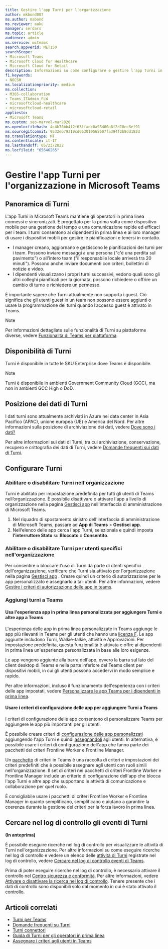 ```yaml
---
title: Gestire l'app Turni per l'organizzazione
author: mkbond007
ms.author: mabond
ms.reviewer: aaku
manager: serdars
ms.topic: article
audience: admin
ms.service: msteams
search.appverid: MET150
searchScope:
- Microsoft Teams
- Microsoft Cloud for Healthcare
- Microsoft Cloud for Retail
description: Informazioni su come configurare e gestire l'app Turni in Teams per gli operatori in prima linea nell'organizzazione.
f1.keywords:
- NOCSH
ms.localizationpriority: medium
ms.collection:
- M365-collaboration
- Teams_ITAdmin_FLW
- microsoftcloud-healthcare
- microsoftcloud-retail
appliesto:
- Microsoft Teams
ms.custom: seo-marvel-mar2020
ms.openlocfilehash: 4c4b76bb4f2f63ffadc0a98d00a8f2d10ec8ef91
ms.sourcegitcommit: 9532eb79310cd653010565607fa394f2b8dd182d
ms.translationtype: MT
ms.contentlocale: it-IT
ms.lasthandoff: 05/23/2022
ms.locfileid: "65646265"
---
```

# <a name="manage-the-shifts-app-for-your-organization-in-microsoft-teams"></a>Gestire l'app Turni per l'organizzazione in Microsoft Teams

## <a name="overview-of-shifts"></a>Panoramica di Turni

L'app Turni in Microsoft Teams mantiene gli operatori in prima linea connessi e sincronizzati. È progettato per la prima volta come dispositivo mobile per una gestione del tempo e una comunicazione rapide ed efficaci per i team. I turni consentono ai dipendenti in prima linea e ai loro manager di usare i dispositivi mobili per gestire le pianificazioni e tenersi in contatto.

- I manager creano, aggiornano e gestiscono le pianificazioni dei turni per i team. Possono inviare messaggi a una persona ("c'è una perdita sul pavimento") o all'intero team ("il responsabile locale arriverà tra 20 minuti"). Possono anche inviare documenti con criteri, bollettini di notizie e video.
- I dipendenti visualizzano i propri turni successivi, vedono quali sono gli altri colleghi pianificati per la giornata, possono richiedere o offrire un cambio di turno e richiedere un permesso.

È importante sapere che Turni attualmente non supporta i guest. Ciò significa che gli utenti guest in un team non possono essere aggiunti o usare la programmazione dei turni quando l’accesso guest è attivato in Teams.

> [!Note]
> Per informazioni dettagliate sulle funzionalità di Turni su piattaforme diverse, vedere [Funzionalità di Teams per piattaforma](https://support.microsoft.com/office/teams-features-by-platform-debe7ff4-7db4-4138-b7d0-fcc276f392d3).

## <a name="availability-of-shifts"></a>Disponibilità di Turni

Turni è disponibile in tutte le SKU Enterprise dove Teams è disponibile.

> [!NOTE]
> Turni è disponibile in ambienti Government Community Cloud (GCC), ma non in ambienti GCC High o DoD.

## <a name="location-of-shifts-data"></a>Posizione dei dati di Turni

I dati turni sono attualmente archiviati in Azure nei data center in Asia Pacifico (APAC), unione europea (UE) e America del Nord. Per altre informazioni sulla posizione di archiviazione dei dati, vedere [Dove sono i dati?](http://o365datacentermap.azurewebsites.net/)

Per altre informazioni sui dati di Turni, tra cui archiviazione, conservazione, recupero e crittografia dei dati di Turni, vedere [Domande frequenti sui dati di Turni](shifts-data-faq.md).

## <a name="set-up-shifts"></a>Configurare Turni

### <a name="enable-or-disable-shifts-in-your-organization"></a>Abilitare o disabilitare Turni nell'organizzazione

Turni è abilitato per impostazione predefinita per tutti gli utenti di Teams nell’organizzazione. È possibile disattivare o attivare l'app a livello di organizzazione nella pagina [Gestisci app](../../manage-apps.md) nell'interfaccia di amministrazione di Microsoft Teams.

1. Nel riquadro di spostamento sinistro dell'interfaccia di amministrazione di Microsoft Teams, passare ad **App di Teams** > **Gestisci app**.
2. Nell'elenco delle app cerca l'app Turni, selezionala e quindi imposta **l'interruttore Stato** su **Bloccato** o **Consentito**.

### <a name="enable-or-disable-shifts-for-specific-users-in-your-organization"></a>Abilitare o disabilitare Turni per utenti specifici nell'organizzazione

Per consentire o bloccare l'uso di Turni da parte di utenti specifici dell'organizzazione, verificare che Turni sia attivato per l'organizzazione nella pagina [Gestisci app](../../manage-apps.md) . Creare quindi un criterio di autorizzazione per le app personalizzato e assegnarlo a tali utenti. Per altre informazioni, vedere [Gestire i criteri di autorizzazione delle app in teams](../../teams-app-permission-policies.md).

### <a name="pin-shifts-to-teams"></a>Aggiungi turni a Teams

#### <a name="use-the-tailored-frontline-app-experience-to-pin-shifts-and-other-apps-to-teams"></a>Usa l'esperienza app in prima linea personalizzata per aggiungere Turni e altre app a Teams

L'esperienza delle app in prima linea personalizzate in Teams aggiunge le app più rilevanti in Teams per gli utenti che hanno una [licenza F](https://www.microsoft.com/microsoft-365/enterprise/frontline#office-SKUChooser-0dbn8nt). Le app aggiunte includono Turni, Walkie-talkie, attività e Approvazioni. Per impostazione predefinita, questa funzionalità è attivata e offre ai dipendenti in prima linea un'esperienza personalizzata in base alle loro esigenze.

Le app vengono aggiunte alla barra dell'app, ovvero la barra sul lato del client desktop di Teams e nella parte inferiore del Teams client per dispositivi mobili, in cui gli utenti possono accedervi in modo semplice e rapido.

Per altre informazioni, incluso il funzionamento dell'esperienza con i criteri delle app impostati, vedere [Personalizzare le app Teams per i dipendenti in prima linea](../../pin-teams-apps-based-on-license.md).  

#### <a name="use-an-app-setup-policy-to-pin-shifts-to-teams"></a>Usare i criteri di configurazione delle app per aggiungere Turni a Teams

I criteri di configurazione delle app consentono di personalizzare Teams per aggiungere le app più importanti per gli utenti.

È possibile creare criteri di [configurazione delle app personalizzati](../../teams-app-setup-policies.md) aggiungendo l'app Turni e quindi [assegnandoli](../../assign-policies-users-and-groups.md) agli utenti. In alternativa, è possibile usare i criteri di configurazione dell'app che fanno parte dei pacchetti dei criteri Frontline Worker e Frontline Manager.

Un [pacchetto](../../manage-policy-packages.md) di criteri in Teams è una raccolta di criteri e impostazioni dei criteri predefiniti che è possibile assegnare agli utenti con ruoli simili nell'organizzazione. Il set di criteri nei pacchetti di criteri Frontline Worker e Frontline Manager include un criterio di configurazione dell'app che blocca l'app Turni e altre app che supportano le attività di comunicazione e collaborazione per quel ruolo.

È consigliabile usare i pacchetti di criteri Frontline Worker e Frontline Manager in quanto semplificano, semplificano e aiutano a garantire la coerenza durante la gestione dei criteri per la forza lavoro in prima linea.

## <a name="search-the-audit-log-for-shifts-events"></a>Cercare nel log di controllo gli eventi di Turni

**(In anteprima)**

È possibile eseguire ricerche nel log di controllo per visualizzare le attività di Turni nell’organizzazione.  Per altre informazioni su come eseguire ricerche nel log di controllo e vedere un elenco delle [attività di Turni](../../audit-log-events.md#shifts-in-teams-activities) registrate nel log di controllo, vedere [Cercare nel log di controllo eventi di Teams](../../audit-log-events.md).

Prima di poter eseguire ricerche nel log di controllo, è necessario attivare il controllo nel [Centro sicurezza e conformità](https://protection.office.com). Per altre informazioni, vedere [Attivare o disattivare la ricerca nel log di controllo](https://support.office.com/article/Turn-Office-365-audit-log-search-on-or-off-e893b19a-660c-41f2-9074-d3631c95a014). Tenere presente che i dati di controllo sono disponibili solo dal momento in cui è stato attivato il controllo.

## <a name="related-articles"></a>Articoli correlati

- [Turni per Teams](../shifts-for-teams-landing-page.md)
- [Domande frequenti su Turni](shifts-data-faq.md)
- [Turni connettori](shifts-connectors.md)
- [Guida di Turni per gli operatori in prima linea](https://support.office.com/article/apps-and-services-cc1fba57-9900-4634-8306-2360a40c665b)
- [Assegnare i criteri agli utenti in Teams](../../policy-assignment-overview.md)
